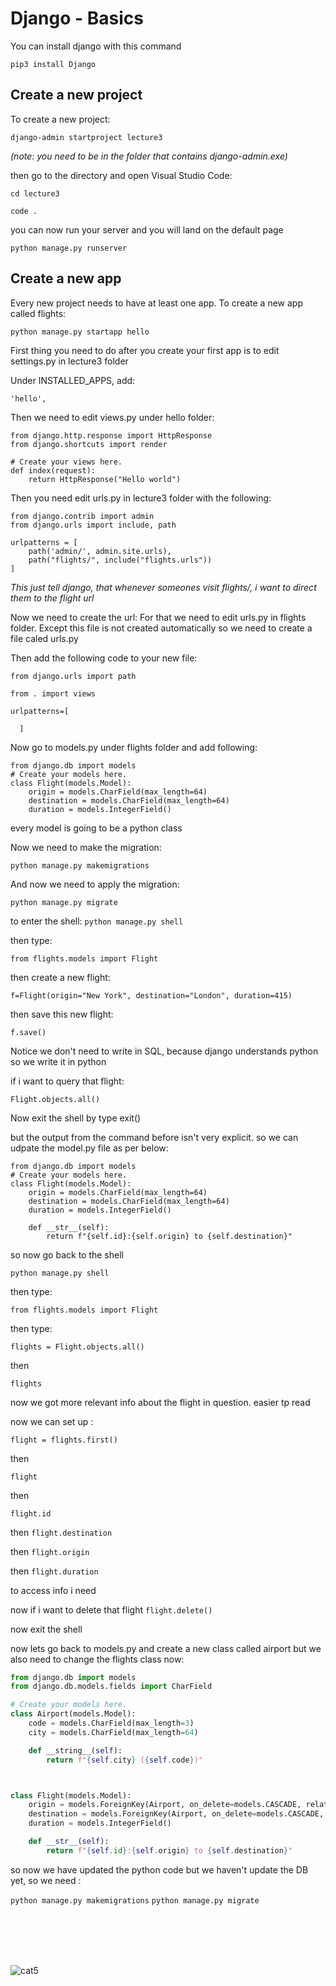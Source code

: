# Django - Basics

You can install django with this command

`pip3 install Django`


## Create a new project

To create a new project:

```django
django-admin startproject lecture3
```

_(note: you need to be in the folder that contains django-admin.exe)_

then go to the directory and open Visual Studio Code:

`cd lecture3`

`code .`


you can now run your server and you will land on the default page

```django
python manage.py runserver
```

## Create a new app

Every new project needs to have at least one app. To create a new app called flights:

```django
python manage.py startapp hello
```




First thing you need to do after you create your first app is to edit settings.py in lecture3 folder

Under INSTALLED_APPS, add:

`'hello',`



Then we need to edit views.py under hello folder:

```
from django.http.response import HttpResponse
from django.shortcuts import render

# Create your views here.
def index(request):
    return HttpResponse("Hello world")
```







Then you need edit urls.py in lecture3 folder with the following:


```django
from django.contrib import admin
from django.urls import include, path

urlpatterns = [
    path('admin/', admin.site.urls),
    path("flights/", include("flights.urls"))
]
```






_This just tell django, that whenever someones visit flights/, i want to direct them to the flight url_

Now we need to create the url:
For that we need to edit urls.py in flights folder. Except this file is not created automatically so we need to create a file caled urls.py

Then add the following code to your new file:

```django
from django.urls import path

from . import views

urlpatterns=[
  
  ]
```


Now go to models.py under flights folder and add following:

```django
from django.db import models
# Create your models here.
class Flight(models.Model):
    origin = models.CharField(max_length=64)
    destination = models.CharField(max_length=64)
    duration = models.IntegerField()
```


every model is going to be a python class


Now we need to make the migration:


`python manage.py makemigrations`


And now we need to apply the migration:

`python manage.py migrate`


to enter the shell:
`python manage.py shell`

then type:

`from flights.models import Flight`

then create a new flight:

`f=Flight(origin="New York", destination="London", duration=415)`

then save this new flight:

`f.save()`


Notice we don't need to write in SQL, because django understands python so we write it in python

if i want to query that flight:

`Flight.objects.all()`


Now exit the shell by type exit()

but the output from the command before isn't very explicit. so we can udpate the model.py file as per below:

```django
from django.db import models
# Create your models here.
class Flight(models.Model):
    origin = models.CharField(max_length=64)
    destination = models.CharField(max_length=64)
    duration = models.IntegerField()
    
    def __str__(self):
        return f"{self.id}:{self.origin} to {self.destination}"
```


so now go back to the shell

`python manage.py shell`

then type:

`from flights.models import Flight`

then type:

`flights = Flight.objects.all()`

then 

`flights`

now we got more relevant info about the flight in question. easier tp read


now we can set up :

`flight = flights.first()`

then 

`flight`

then

`flight.id`

then
`flight.destination`

then
`flight.origin`

then 
`flight.duration`

to access info i need

now if i want to delete that flight
`flight.delete()`

now exit the shell



now lets go back to models.py and create a new class called airport but we also need to change the flights class now:

```python
from django.db import models
from django.db.models.fields import CharField

# Create your models here.
class Airport(models.Model):
    code = models.CharField(max_length=3)
    city = models.CharField(max_length=64)

    def __string__(self):
        return f"{self.city} ({self.code})"



class Flight(models.Model):
    origin = models.ForeignKey(Airport, on_delete=models.CASCADE, related_name="departures")
    destination = models.ForeignKey(Airport, on_delete=models.CASCADE, related_name="arrivals")
    duration = models.IntegerField()

    def __str__(self):
        return f"{self.id}:{self.origin} to {self.destination}"
```


so now we have updated the python code but we haven't update the DB yet, so we need :

`python manage.py makemigrations`
`python manage.py migrate`











<br />
<br />
<br />
<br />
    
 






![cat5](https://pinklillies.github.io/images/cat5.jfif)
